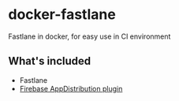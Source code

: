 # docker-fastlane
Fastlane in docker, for easy use in CI environment

## What's included

* Fastlane
* [Firebase AppDistribution plugin](https://firebase.google.com/docs/app-distribution)
